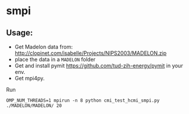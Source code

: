 # smpi

## Usage:

* Get Madelon data from: http://clopinet.com/isabelle/Projects/NIPS2003/MADELON.zip
* place the data in a `MADELON` folder
* Get and install pymit https://github.com/tud-zih-energy/pymit in your env.
* Get mpi4py.

Run
```
OMP_NUM_THREADS=1 mpirun -n 8 python cmi_test_hcmi_smpi.py ./MADELON/MADELON/ 20
```

